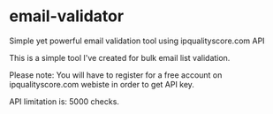 # email-validator
Simple yet powerful email validation tool using ipqualityscore.com API

This is a simple tool I've created for bulk email list validation.

Please note: You will have to register for a free account on ipqualityscore.com webiste in order to get API key.

API limitation is: 5000 checks.
